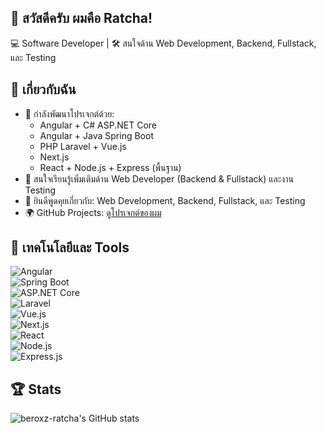 ## 👋 สวัสดีครับ ผมคือ Ratcha!  
💻 Software Developer | 🛠️ สนใจด้าน Web Development, Backend, Fullstack, และ Testing  

## 🚀 เกี่ยวกับฉัน
- 🔭 กำลังพัฒนาโปรเจกต์ด้วย:  
  - Angular + C# ASP.NET Core  
  - Angular + Java Spring Boot  
  - PHP Laravel + Vue.js  
  - Next.js  
  - React + Node.js + Express (พื้นฐาน)  
- 🌱 สนใจเรียนรู้เพิ่มเติมด้าน Web Developer (Backend & Fullstack) และงาน Testing  
- 💬 ยินดีพูดคุยเกี่ยวกับ: Web Development, Backend, Fullstack, และ Testing  
- 🌍 GitHub Projects: [ดูโปรเจกต์ของผม](https://github.com/beroxz-ratcha)  

## 🧰 เทคโนโลยีและ Tools
![Angular](https://img.shields.io/badge/Angular-DD0031?style=for-the-badge&logo=angular&logoColor=white)  
![Spring Boot](https://img.shields.io/badge/Spring%20Boot-6DB33F?style=for-the-badge&logo=spring-boot&logoColor=white)  
![ASP.NET Core](https://img.shields.io/badge/ASP.NET_Core-512BD4?style=for-the-badge&logo=dotnet&logoColor=white)  
![Laravel](https://img.shields.io/badge/Laravel-FF2D20?style=for-the-badge&logo=laravel&logoColor=white)  
![Vue.js](https://img.shields.io/badge/Vue.js-42b883?style=for-the-badge&logo=vue.js&logoColor=white)  
![Next.js](https://img.shields.io/badge/Next.js-000000?style=for-the-badge&logo=next.js&logoColor=white)  
![React](https://img.shields.io/badge/React-61DAFB?style=for-the-badge&logo=react&logoColor=black)  
![Node.js](https://img.shields.io/badge/Node.js-339933?style=for-the-badge&logo=node.js&logoColor=white)  
![Express.js](https://img.shields.io/badge/Express.js-000000?style=for-the-badge&logo=express&logoColor=white)  

## 🏆 Stats
![beroxz-ratcha's GitHub stats](https://github-readme-stats.vercel.app/api?username=beroxz-ratcha&show_icons=true&theme=radical)  
